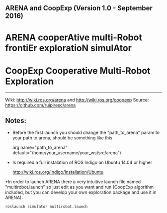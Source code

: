 ARENA and CoopExp (Version 1.0 - September 2016)
---------------------------------------

# ARENA cooperAtive multi-Robot frontiEr exploratioN simulAtor

# CoopExp Cooperative Multi-Robot Exploration

---------------------------------------

Wiki: http://wiki.ros.org/arena and http://wiki.ros.org/coopexp
Source: https://github.com/ruipiresc/arena

Notes:
--------------
* Before the first launch you should change the "path_to_arena" param to your path to arena, should be something like this

	arg name="path_to_arena" default="/home/your_username/your_ws/src/arena"/

* Is required a full instalation of ROS Indigo on Ubuntu 14.04 or higher

	http://wiki.ros.org/indigo/Installation/Ubuntu

*In order to launch ARENA there a very intuitive launch file named "multirobot.launch" so just edit as you want and run (CoopExp algorithm included, but you can develop your own exploration package and use it in ARENA):

	roslaunch simulator multirobot.launch
  
